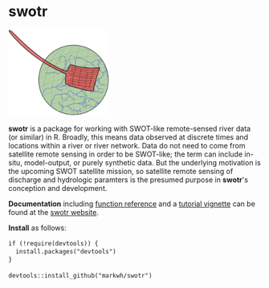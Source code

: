 # swotr

<img src="https://raw.githubusercontent.com/markwh/swotr/master/logo/logo.png" width=200 alt="Swotr Logo"/>

**swotr** is a package for working with SWOT-like remote-sensed river data (or similar) in R. Broadly, this means data observed at discrete times and locations within a river or river network. Data do not need to come from satellite remote sensing in order to be SWOT-like; the term can include in-situ, model-output, or purely synthetic data. But the underlying motivation is the upcoming SWOT satellite mission, so satellite remote sensing of discharge and hydrologic paramters is the presumed purpose in **swotr**'s conception and development.


**Documentation** including [function reference](https://markwh.github.io/swotr/reference/index.html) and a [tutorial vignette](https://markwh.github.io/swotr/articles/swotlists.html) can be found at the [swotr website](https://markwh.github.io/swotr/index.html).

**Install** as follows:

```
if (!require(devtools)) {
  install.packages("devtools")
}

devtools::install_github("markwh/swotr")
```
